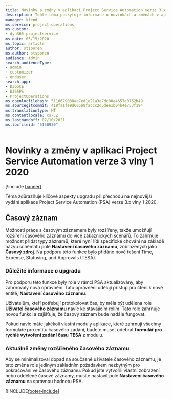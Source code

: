 ```yaml
---
title: Novinky a změny v aplikaci Project Service Automation verze 3.x vlny 1 2020
description: Tohle téma poskytuje informace o novinkách a změnách v aplikaci Project Service Automation verze 3 vlny 1 2020.
manager: kfend
ms.service: project-operations
ms.custom:
- dyn365-projectservice
ms.date: 05/15/2020
ms.topic: article
author: stsporen
ms.author: stsporen
audience: Admin
search.audienceType:
- admin
- customizer
- enduser
search.app:
- D365CE
- D365PS
- ProjectOperations
ms.openlocfilehash: 5110679038ae7ed1e21a3e7dc80a4657e0752b49
ms.sourcegitcommit: 418fa1fe9d605b8faccc2d5dee1b04b4e753f194
ms.translationtype: HT
ms.contentlocale: cs-CZ
ms.lasthandoff: 02/10/2021
ms.locfileid: "5150930"
---
```

# <a name="whats-new-or-changed-in-project-service-automation-version-3-wave-1-2020"></a>Novinky a změny v aplikaci Project Service Automation verze 3 vlny 1 2020

[!include [banner](../includes/psa-now-project-operations.md)]

Téma zdůrazňuje klíčové aspekty upgradu při přechodu na nejnovější vydání aplikace Project Service Automation (PSA) verze 3.x vlny 1 2020.

## <a name="time-entry"></a>Časový záznam
Možnosti práce s časovým záznamem byly rozšířeny, takže umožňují rozšíření časového záznamu do více zákaznických scénářů. To zahrnuje možnost přidat typy záznamů, které nyní řídí specifické chování na základě názvu schématu pole **Nastavení časového záznamu**, zobrazených jako **Časový zdroj**. Na podporu této funkce bylo přidáno nové řešení Time, Expense, Statusing, and Approvals (TESA).

### <a name="upgrade-consideration"></a>Důležité informace o upgradu
Pro podporu této funkce byly role v rámci PSA aktualizovány, aby zahrnovaly nová oprávnění. Tato oprávnění udělují přístup pro čtení k nové entitě, **Nastavení časového záznamu**.

Uživatelům, kteří potřebují protokolovat čas, by měla být udělena role **Uživatel časového záznamu** navíc ke stávajícím rolím. Tato role zahrnuje novou funkci a zajišťuje, že časový záznam bude nadále fungovat.

Pokud navíc máte jakékoli vlastní moduly aplikace, které zahrnují všechny formuláře pro entitu časového zadání, budete muset odebrat **formulář pro rychlé vytvoření zadání času TESA** z modulu.

### <a name="currently-extended-time-entry-changes"></a>Aktuálně změny rozšířeného časového záznamu
Aby se minimalizoval dopad na současné uživatele časového záznamu, je tato změna role jediným základním požadavkem nezbytným pro pokračování ve časového záznamu. Pokud jste vytvořili vlastní zobrazení nebo oddělené časové záznamy, musíte nastavit pole **Nastavení časového záznamu** na správnou hodnotu PSA.


[!INCLUDE[footer-include](../includes/footer-banner.md)]